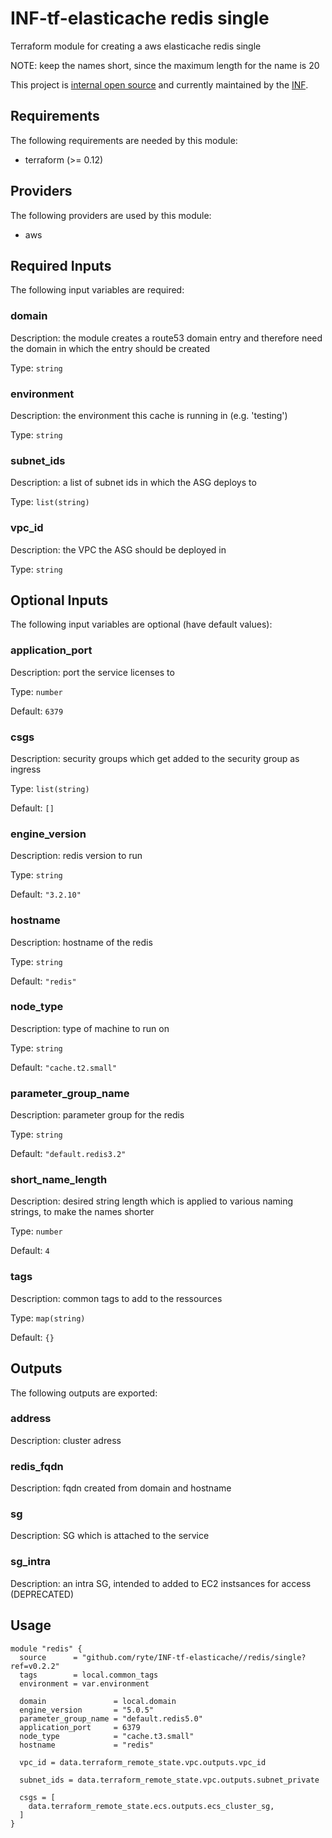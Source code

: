 # INF-tf-elasticache redis single

Terraform module for creating a aws elasticache redis single

NOTE: keep the names short, since the maximum length for the name is 20

This project is [internal open source](https://en.wikipedia.org/wiki/Inner_source)
and currently maintained by the [INF](https://github.com/orgs/ryte/teams/inf).

<!-- BEGINNING OF PRE-COMMIT-TERRAFORM DOCS HOOK -->
## Requirements

The following requirements are needed by this module:

- terraform (>= 0.12)

## Providers

The following providers are used by this module:

- aws

## Required Inputs

The following input variables are required:

### domain

Description: the module creates a route53 domain entry and therefore need the domain in which the entry should be created

Type: `string`

### environment

Description: the environment this cache is running in (e.g. 'testing')

Type: `string`

### subnet\_ids

Description: a list of subnet ids in which the ASG deploys to

Type: `list(string)`

### vpc\_id

Description: the VPC the ASG should be deployed in

Type: `string`

## Optional Inputs

The following input variables are optional (have default values):

### application\_port

Description: port the service licenses to

Type: `number`

Default: `6379`

### csgs

Description: security groups which get added to the security group as ingress

Type: `list(string)`

Default: `[]`

### engine\_version

Description: redis version to run

Type: `string`

Default: `"3.2.10"`

### hostname

Description: hostname of the redis

Type: `string`

Default: `"redis"`

### node\_type

Description: type of machine to run on

Type: `string`

Default: `"cache.t2.small"`

### parameter\_group\_name

Description: parameter group for the redis

Type: `string`

Default: `"default.redis3.2"`

### short\_name\_length

Description: desired string length which is applied to various naming strings, to make the names shorter

Type: `number`

Default: `4`

### tags

Description: common tags to add to the ressources

Type: `map(string)`

Default: `{}`

## Outputs

The following outputs are exported:

### address

Description: cluster adress

### redis\_fqdn

Description: fqdn created from domain and hostname

### sg

Description: SG which is attached to the service

### sg\_intra

Description: an intra SG, intended to added to EC2 instsances for access (DEPRECATED)

<!-- END OF PRE-COMMIT-TERRAFORM DOCS HOOK -->
## Usage

```hcl
module "redis" {
  source      = "github.com/ryte/INF-tf-elasticache//redis/single?ref=v0.2.2"
  tags        = local.common_tags
  environment = var.environment

  domain               = local.domain
  engine_version       = "5.0.5"
  parameter_group_name = "default.redis5.0"
  application_port     = 6379
  node_type            = "cache.t3.small"
  hostname             = "redis"

  vpc_id = data.terraform_remote_state.vpc.outputs.vpc_id

  subnet_ids = data.terraform_remote_state.vpc.outputs.subnet_private

  csgs = [
    data.terraform_remote_state.ecs.outputs.ecs_cluster_sg,
  ]
}
```
